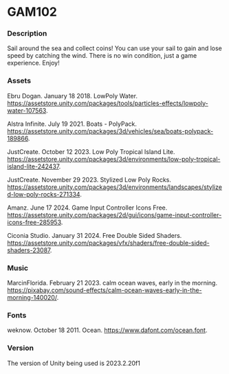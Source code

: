 # GAM102 # 

### Description ###
Sail around the sea and collect coins! You can use your sail to gain and lose speed by catching the wind. There is no win condition, just a game experience. Enjoy!

### Assets ###
Ebru Dogan. January 18 2018. LowPoly Water. https://assetstore.unity.com/packages/tools/particles-effects/lowpoly-water-107563.

Alstra Infinite. July 19 2021. Boats - PolyPack. https://assetstore.unity.com/packages/3d/vehicles/sea/boats-polypack-189866.

JustCreate. October 12 2023. Low Poly Tropical Island Lite. https://assetstore.unity.com/packages/3d/environments/low-poly-tropical-island-lite-242437.

JustCreate. November 29 2023. Stylized Low Poly Rocks. https://assetstore.unity.com/packages/3d/environments/landscapes/stylized-low-poly-rocks-271334.

Amanz. June 17 2024. Game Input Controller Icons Free. https://assetstore.unity.com/packages/2d/gui/icons/game-input-controller-icons-free-285953.

Ciconia Studio. January 31 2024. Free Double Sided Shaders. https://assetstore.unity.com/packages/vfx/shaders/free-double-sided-shaders-23087. 

### Music ###
MarcinFlorida. February 21 2023. calm ocean waves, early in the morning. https://pixabay.com/sound-effects/calm-ocean-waves-early-in-the-morning-140020/.

### Fonts ###
weknow. October 18 2011. Ocean. https://www.dafont.com/ocean.font.
### Version ###
The version of Unity being used is 2023.2.20f1
